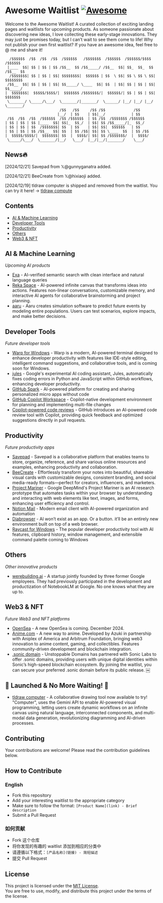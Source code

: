 # Awesome Waitlist [![Awesome](https://awesome.re/badge-flat.svg)](https://awesome.re)

Welcome to the Awesome Waitlist! A curated collection of exciting landing pages and waitlists for upcoming products. As someone passionate about discovering new ideas, I love collecting these early-stage innovations. They may just be promises today, but I can’t wait to see them come to life! Why not publish your own first waitlist? If you have an awesome idea, feel free to @ me and share it!

```
  /$$$$$$  /$$  /$$  /$$  /$$$$$$   /$$$$$$$  /$$$$$$  /$$$$$$/$$$$   /$$$$$$ 
 |____  $$| $$ | $$ | $$ /$$__  $$ /$$_____/ /$$__  $$| $$_  $$_  $$ /$$__  $$
  /$$$$$$$| $$ | $$ | $$| $$$$$$$$|  $$$$$$ | $$  \ $$| $$ \ $$ \ $$| $$$$$$$$
 /$$__  $$| $$ | $$ | $$| $$_____/ \____  $$| $$  | $$| $$ | $$ | $$| $$_____/
|  $$$$$$$|  $$$$$/$$$$/|  $$$$$$$ /$$$$$$$/|  $$$$$$/| $$ | $$ | $$|  $$$$$$$
 \_______/ \_____/\___/  \_______/|_______/  \______/ |__/ |__/ |__/ \_______/                                                      
                         /$$   /$$     /$$ /$$             /$$                
                        |__/  | $$    | $$|__/            | $$                
 /$$  /$$  /$$  /$$$$$$  /$$ /$$$$$$  | $$ /$$  /$$$$$$$ /$$$$$$              
| $$ | $$ | $$ |____  $$| $$|_  $$_/  | $$| $$ /$$_____/|_  $$_/              
| $$ | $$ | $$  /$$$$$$$| $$  | $$    | $$| $$|  $$$$$$   | $$                
| $$ | $$ | $$ /$$__  $$| $$  | $$ /$$| $$| $$ \____  $$  | $$ /$$            
|  $$$$$/$$$$/|  $$$$$$$| $$  |  $$$$/| $$| $$ /$$$$$$$/  |  $$$$/            
 \_____/\___/  \_______/|__/   \___/  |__/|__/|_______/    \___/              
```

## News🔥

[2024/12/21] Savepad from 𝕏@gunnyganatra added.

[2024/12/21] BeeCreate from 𝕏@hixiaoji added.

[2024/12/19] tldraw computer is shipped and removed from the waitlist. You can try it here! -> [tldraw compute](https://computer.tldraw.com/)

## Contents

- [AI & Machine Learning](#ai--machine-learning)
- [Developer Tools](#developer-tools)
- [Productivity](#productivity)
- [Others](#others)
- [Web3 & NFT](#web3--nft)

## AI & Machine Learning

*Upcoming AI products*

- [Exa](https://exa.ai/websets) - AI-verified semantic search with clean interface and natural language queries
- [Reka Space](https://www.reka.ai/space) - AI-powered infinite canvas that transforms ideas into actions. Features non-linear conversations, customizable memory, and interactive AI agents for collaborative brainstorming and project planning.
- [aaru](https://aaruaaru.com/) - Aaru creates simulation software to predict future events by modeling entire populations. Users can test scenarios, explore impacts, and make better decisions. 

## Developer Tools

*Future developer tools*

- [Warp for Windows](https://www.windows-when.com/) - Warp is a modern, AI-powered terminal designed to enhance developer productivity with features like IDE-style editing, intelligent command suggestions, and collaborative tools, and is coming soon for Windows.
- [jules](https://labs.google.com/jules/waitlist) - Google's experimental AI coding assistant, Jules, automatically fixes coding errors in Python and JavaScript within GitHub workflows, enhancing developer productivity.
- [GitHub Spark](https://github.com/github_spark_waitlist_signup/join) - AI-powered platform for creating and sharing personalized micro apps without code
- [GitHub Copilot Workspace](https://github.com/github-copilot/workspace_waitlist_signup/join) - Copilot-native development environment for planning and implementing multi-file changes
- [Copilot-powered code reviews](https://github.com/github-copilot/code-review-waitlist) - GitHub introduces an AI-powered code review tool with Copilot, providing quick feedback and optimized suggestions directly in pull requests.

## Productivity

*Future productivity apps*

- [Savepad](https://savepad.app/) - Savepad is a collaborative platform that enables teams to store, organize, reference, and share various online resources and examples, enhancing productivity and collaboration. 
- [BeeCreate](https://beecreate.io/) - Effortlessly transform your notes into beautiful, shareable visual cards with customizable designs, consistent branding, and social media-ready formats—perfect for creators, influencers, and marketers.
- [Project Mariner](https://deepmind.google/technologies/project-mariner/) - Google DeepMind's Project Mariner is an AI research prototype that automates tasks within your browser by understanding and interacting with web elements like text, images, and forms, enhancing user efficiency and control.
- [Notion Mail](https://www.notion.com/product/mail) - Modern email client with AI-powered organization and automation
- [Diabrowser](https://www.diabrowser.com/) - AI won’t exist as an app. Or a button. it’ll be an entirely new environment built on top of a web browser.
- [Raycast for Windows](https://www.raycast.com/windows) - The popular developer productivity tool with AI features, clipboard history, window management, and extensible command palette coming to Windows

## Others

*Other innovative products*

- [werebuilding.ai](https://werebuilding.ai/) - A startup jointly founded by three former Google employees. They had previously participated in the development and productization of NotebookLM at Google. No one knows what they are up to.

## Web3 & NFT

*Future Web3 and NFT platforms*

- [OpenSea](https://opensea.io/waitlist) - A new OpenSea is coming. December 2024.
- [Anime.com](https://www.anime.com/) - A new way to anime. Developed by Azuki in partnership with Aniplex of America and Arbitrum Foundation, bringing web3 innovation to anime content, gaming, and collectibles. Features community-driven development and blockchain integration.
- [.sonic domain](https://get.unstoppabledomains.com/sonic-waitlist/) - Unstoppable Domains has partnered with Sonic Labs to offer .sonic domains, providing users with unique digital identities within Sonic’s high-speed blockchain ecosystem. By joining the waitlist, you can secure your preferred .sonic domain before its public release. ￼

## 🎉 Launched & No More Waiting! 🚀
- [tldraw computer](https://computer.tldraw.com/) - A collaborative drawing tool now available to try! "Computer", uses the Gemini API to enable AI-powered visual programming, letting users create dynamic workflows on an infinite canvas using natural language, interconnected components, and multi-modal data generation, revolutionizing diagramming and AI-driven processes.


## Contributing

Your contributions are welcome! Please read the contribution guidelines below.

## How to Contribute

### English
- Fork this repository
- Add your interesting waitlist to the appropriate category
- Make sure to follow the format: `[Product Name](link) - Brief description`
- Submit a Pull Request

### 如何贡献

- Fork 这个仓库
- 将你发现的有趣的 waitlist 添加到相应的分类中
- 请遵循以下格式：`[产品名称](链接) - 简短描述`
- 提交 Pull Request

## License
This project is licensed under the [MIT License](./LICENSE).  
You are free to use, modify, and distribute this project under the terms of the license.
